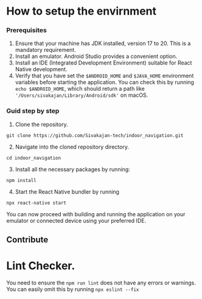 # How to setup the envirnment
### Prerequisites
1. Ensure that your machine has JDK installed, version 17 to 20. This is a mandatory requirement.
2. Install an emulator. Android Studio provides a convenient option.
3. Install an IDE (Integrated Development Environment) suitable for React Native development.
4. Verify that you have set the `$ANDROID_HOME` and `$JAVA_HOME` environment variables before starting the application. You can check this by running `echo $ANDROID_HOME`, which should return a path like `'/Users/sivakajan/Library/Android/sdk'` on macOS.

### Guid step by step

1. Clone the repository.
```
git clone https://github.com/Sivakajan-tech/indoor_navigation.git
```
2. Navigate into the cloned repository directory.
```
cd indoor_navigation
```

3. Install all the necessary packages by running:
```
npm install
```
   
4. Start the React Native bundler by running
```
npx react-native start
```
You can now proceed with building and running the application on your emulator or connected device using your preferred IDE.


## Contribute

# Lint Checker.
You need to ensure the `npm run lint` does not have any errors or warnings. You can easily omit this by running `npx eslint --fix`